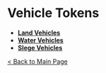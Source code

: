 # Vehicle Tokens
- **[Land Vehicles](land)**
- **[Water Vehicles](water)**
- **[SIege Vehicles](siege)**

[< Back to Main Page](../../README.md#dungeons-and-dragons-5th-edition)
